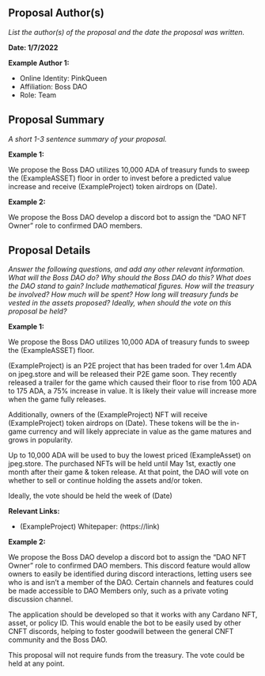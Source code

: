 ## Proposal Author(s)
*List the author(s) of the proposal and the date the proposal was written.*

**Date: 1/7/2022**

**Example Author 1:**
* Online Identity: PinkQueen
* Affiliation: Boss DAO
* Role: Team

## Proposal Summary
*A short 1-3 sentence summary of your proposal.*

**Example 1:**

We propose the Boss DAO utilizes 10,000 ADA of treasury funds to sweep the (ExampleASSET) floor in order to invest before a predicted value increase and receive (ExampleProject) token airdrops on (Date).

**Example 2:**

We propose the Boss DAO develop a discord bot to assign the “DAO NFT Owner” role to confirmed DAO members.


## Proposal Details
*Answer the following questions, and add any other relevant information.
What will the Boss DAO do?
Why should the Boss DAO do this? What does the DAO stand to gain? Include mathematical figures.
How will the treasury be involved? How much will be spent? How long will treasury funds be vested in the assets proposed?
Ideally, when should the vote on this proposal be held?*

**Example 1:**

We propose the Boss DAO utilizes 10,000 ADA of treasury funds to sweep the (ExampleASSET) floor. 

(ExampleProject) is an P2E project that has been traded for over 1.4m ADA on jpeg.store and will be released their P2E game soon. They recently released a trailer for the game which caused their floor to rise from 100 ADA to 175 ADA, a 75% increase in value. It is likely their value will increase more when the game fully releases.

Additionally, owners of the (ExampleProject) NFT will receive (ExampleProject) token airdrops on (Date). These tokens will be the in-game currency and will likely appreciate in value as the game matures and grows in popularity.

Up to 10,000 ADA will be used to buy the lowest priced (ExampleAsset) on jpeg.store. The purchased NFTs will be held until May 1st, exactly one month after their game & token release. At that point, the DAO will vote on whether to sell or continue holding the assets and/or token.
    
Ideally, the vote should be held the week of (Date)

**Relevant Links:**
* (ExampleProject) Whitepaper: (https://link)

**Example 2:**

We propose the Boss DAO develop a discord bot to assign the “DAO NFT Owner” role to confirmed DAO members.
This discord feature would allow owners to easily be identified during discord interactions, letting users see who is and isn’t a member of the DAO. Certain channels and features could be made accessible to DAO Members only, such as a private voting discussion channel.

The application should be developed so that it works with any Cardano NFT, asset, or policy ID. This would enable the bot to be easily used by other CNFT discords, helping to foster goodwill between the general CNFT community and the Boss DAO.

This proposal will not require funds from the treasury. The vote could be held at any point.
